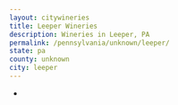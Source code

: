 ```yaml
---
layout: citywineries
title: Leeper Wineries
description: Wineries in Leeper, PA
permalink: /pennsylvania/unknown/leeper/
state: pa
county: unknown
city: leeper
---
```

-
